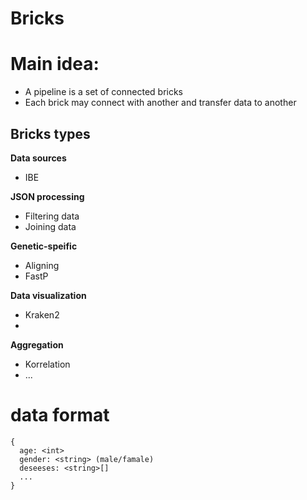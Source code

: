 # Bricks

# Main idea:
 - A pipeline is a set of connected bricks
 - Each brick may connect with another and transfer data to another


## Bricks types
**Data sources**
 - IBE

**JSON processing**
 - Filtering data
 - Joining data

**Genetic-speific**
 - Aligning
 - FastP

**Data visualization**
 - Kraken2
 - 
 
 **Aggregation**
  - Korrelation
  - ...

# data format

```
{
  age: <int>
  gender: <string> (male/famale)
  deseeses: <string>[]
  ...
}
```
